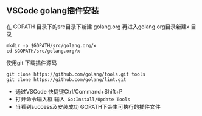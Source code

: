 ## VSCode golang插件安装
在 GOPATH 目录下的src目录下新建 golang.org 再进入golang.org目录新建x 目录
```shell
mkdir -p $GOPATH/src/golang.org/x
cd $GOPATH/src/golang.org/x

```
使用git 下载插件源码 
```git
git clone https://github.com/golang/tools.git tools
git clone https://github.com/golang/lint.git
```
- 通过VSCode 快捷键Ctrl/Command+Shift+P
- 打开命令输入框 输入` Go:Install/Update Tools`
- 当看到success及安装成功 GOPATH下会生可执行的插件文件